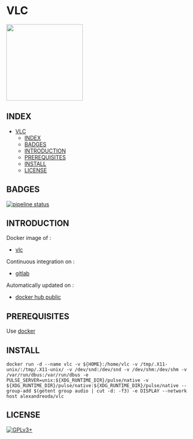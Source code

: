 # VLC

<img src="https://upload.wikimedia.org/wikipedia/commons/thumb/e/e6/VLC_Icon.svg/90px-VLC_Icon.svg.png" width="200" height="200"/>

## INDEX

- [VLC](#vlc)
  - [INDEX](#index)
  - [BADGES](#badges)
  - [INTRODUCTION](#introduction)
  - [PREREQUISITES](#prerequisites)
  - [INSTALL](#install)
  - [LICENSE](#license)

## BADGES

[![pipeline status](https://gitlab.com/oda-alexandre/vlc/badges/master/pipeline.svg)](https://gitlab.com/oda-alexandre/vlc/commits/master)

## INTRODUCTION

Docker image of :

- [vlc](https://www.videolan.org/vlc/index.fr.html)

Continuous integration on :

- [gitlab](https://gitlab.com/oda-alexandre/vlc/pipelines)

Automatically updated on :

- [docker hub public](https://hub.docker.com/r/alexandreoda/vlc)

## PREREQUISITES

Use [docker](https://www.docker.com)

## INSTALL

```docker run -d --name vlc -v ${HOME}:/home/vlc -v /tmp/.X11-unix/:/tmp/.X11-unix/ -v /dev/snd:/dev/snd -v /dev/shm:/dev/shm -v /var/run/dbus:/var/run/dbus -e PULSE_SERVER=unix:${XDG_RUNTIME_DIR}/pulse/native -v ${XDG_RUNTIME_DIR}/pulse/native:${XDG_RUNTIME_DIR}/pulse/native --group-add $(getent group audio | cut -d: -f3) -e DISPLAY --network host alexandreoda/vlc```

## LICENSE

[![GPLv3+](http://gplv3.fsf.org/gplv3-127x51.png)](https://gitlab.com/oda-alexandre/vlc/blob/master/LICENSE)
